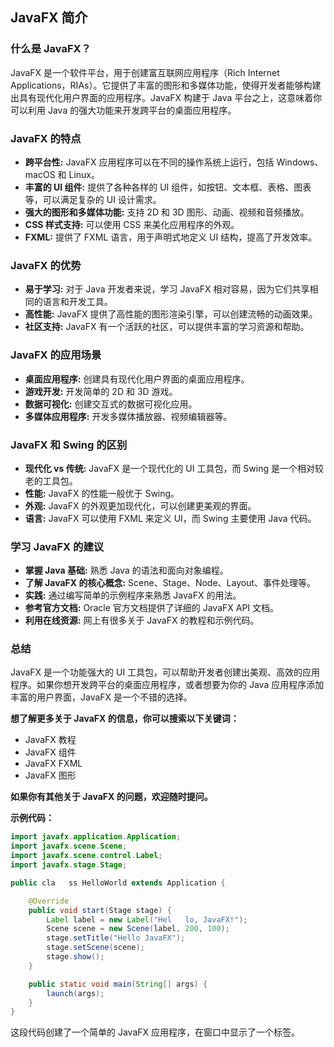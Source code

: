 ## JavaFX 简介

### 什么是 JavaFX？

JavaFX 是一个软件平台，用于创建富互联网应用程序（Rich Internet Applications，RIAs）。它提供了丰富的图形和多媒体功能，使得开发者能够构建出具有现代化用户界面的应用程序。JavaFX 构建于 Java 平台之上，这意味着你可以利用 Java 的强大功能来开发跨平台的桌面应用程序。

### JavaFX 的特点

- **跨平台性:** JavaFX 应用程序可以在不同的操作系统上运行，包括 Windows、macOS 和 Linux。
- **丰富的 UI 组件:** 提供了各种各样的 UI 组件，如按钮、文本框、表格、图表等，可以满足复杂的 UI 设计需求。
- **强大的图形和多媒体功能:** 支持 2D 和 3D 图形、动画、视频和音频播放。
- **CSS 样式支持:** 可以使用 CSS 来美化应用程序的外观。
- **FXML:** 提供了 FXML 语言，用于声明式地定义 UI 结构，提高了开发效率。

### JavaFX 的优势

- **易于学习:** 对于 Java 开发者来说，学习 JavaFX 相对容易，因为它们共享相同的语言和开发工具。
- **高性能:** JavaFX 提供了高性能的图形渲染引擎，可以创建流畅的动画效果。
- **社区支持:** JavaFX 有一个活跃的社区，可以提供丰富的学习资源和帮助。

### JavaFX 的应用场景

- **桌面应用程序:** 创建具有现代化用户界面的桌面应用程序。
- **游戏开发:** 开发简单的 2D 和 3D 游戏。
- **数据可视化:** 创建交互式的数据可视化应用。
- **多媒体应用程序:** 开发多媒体播放器、视频编辑器等。

### JavaFX 和 Swing 的区别

- **现代化 vs 传统:** JavaFX 是一个现代化的 UI 工具包，而 Swing 是一个相对较老的工具包。
- **性能:** JavaFX 的性能一般优于 Swing。
- **外观:** JavaFX 的外观更加现代化，可以创建更美观的界面。
- **语言:** JavaFX 可以使用 FXML 来定义 UI，而 Swing 主要使用 Java 代码。

### 学习 JavaFX 的建议

- **掌握 Java 基础:** 熟悉 Java 的语法和面向对象编程。
- **了解 JavaFX 的核心概念:** Scene、Stage、Node、Layout、事件处理等。
- **实践:** 通过编写简单的示例程序来熟悉 JavaFX 的用法。
- **参考官方文档:** Oracle 官方文档提供了详细的 JavaFX API 文档。
- **利用在线资源:** 网上有很多关于 JavaFX 的教程和示例代码。

### 总结

JavaFX 是一个功能强大的 UI 工具包，可以帮助开发者创建出美观、高效的应用程序。如果你想开发跨平台的桌面应用程序，或者想要为你的 Java 应用程序添加丰富的用户界面，JavaFX 是一个不错的选择。

**想了解更多关于 JavaFX 的信息，你可以搜索以下关键词：**

- JavaFX 教程
- JavaFX 组件
- JavaFX FXML
- JavaFX 图形

**如果你有其他关于 JavaFX 的问题，欢迎随时提问。**

**示例代码：**

```Java
import javafx.application.Application;
import javafx.scene.Scene;
import javafx.scene.control.Label;
import javafx.stage.Stage;

public cla   ss HelloWorld extends Application {

    @Override
    public void start(Stage stage) {
        Label label = new Label("Hel   lo, JavaFX!");
        Scene scene = new Scene(label, 200, 100);
        stage.setTitle("Hello JavaFX");
        stage.setScene(scene);
        stage.show();
    }

    public static void main(String[] args) {
        launch(args);
    }
}
```

这段代码创建了一个简单的 JavaFX 应用程序，在窗口中显示了一个标签。
